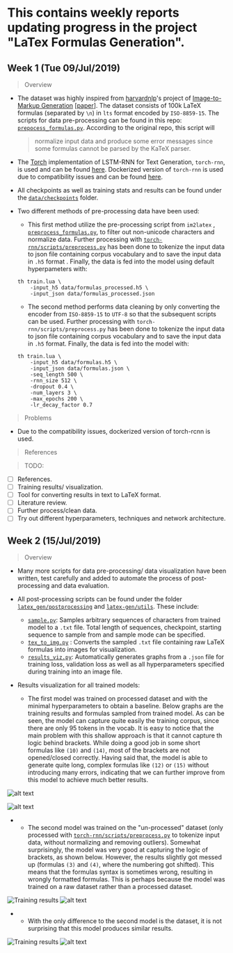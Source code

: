 # This contains weekly reports updating progress in the project "LaTex Formulas Generation".

##  Week 1 (Tue 09/Jul/2019)

> Overview

 - The dataset was highly inspired from [harvardnlp](http://nlp.seas.harvard.edu/)'s project of [Image-to-Markup Generation](http://lstm.seas.harvard.edu/latex/) [[paper](http://arxiv.org/pdf/1609.04938v1.pdf)]. The dataset consists of 100k LaTeX formulas (separated by `\n`) in `lts` format encoded by `ISO-8859-15`. The scripts for data pre-processing can be found in this repo: [`prepocess_formulas.py`](https://github.com/hnt4499/latex-gen/blob/master/im2markup/scripts/preprocessing/preprocess_formulas.py).  According to the original repo, this script will 
	> normalize input data and produce some error messages since some formulas cannot be parsed by the KaTeX parser.
	
 - The [Torch](http://torch.ch/) implementation of LSTM-RNN for Text Generation, `torch-rnn`, is used and can be found [here](https://github.com/jcjohnson/torch-rnn). Dockerized version of `torch-rnn` is used due to compatibility issues and can be found [here](https://github.com/crisbal/docker-torch-rnn).
 - All checkpoints as well as training stats and results can be found under the [`data/checkpoints`](https://github.com/hnt4499/latex-gen/tree/master/data/checkpoints) folder.
 - Two different methods of pre-processing data have been used:
    - This first method utilize the pre-processing script from `im2latex` , [`preprocess_formulas.py`](https://github.com/hnt4499/latex-gen/blob/master/im2markup/scripts/preprocessing/preprocess_formulas.py), to filter out non-unicode characters and normalize data. Further processing with [`torch-rnn/scripts/preprocess.py`](https://github.com/jcjohnson/torch-rnn/blob/master/scripts/preprocess.py) has been done to tokenize the input data to json file containing corpus vocabulary and to save the input data in `.h5` format . Finally, the data is fed into the model using default hyperpameters with:
	```
	th train.lua \
		-input_h5 data/formulas_processed.h5 \
		-input_json data/formulas_processed.json
	``` 
	
    - The second method performs data cleaning by only converting the encoder from `ISO-8859-15` to `UTF-8` so that the subsequent scripts can be used. Further processing with  `torch-rnn/scripts/preprocess.py` has been done to tokenize the input data to json file containing corpus vocabulary and to save the input data in `.h5` format. Finally, the data is fed into the model with:
	```
	th train.lua \
		-input_h5 data/formulas.h5 \
		-input_json data/formulas.json \
		-seq_length 500 \
		-rnn_size 512 \
		-dropout 0.4 \
		-num_layers 3 \
		-max_epochs 200 \
		-lr_decay_factor 0.7
	```
> Problems

 - Due to the compatibility issues, dockerized version of torch-rcnn is used.

> References

> TODO:

 - [ ] References.
 - [ ] Training results/ visualization.
 - [ ] Tool for converting results in text to LaTeX format.
 - [ ] Literature review.
 - [ ] Further process/clean data.
 - [ ] Try out different hyperparameters, techniques and network architecture.

## Week 2 (15/Jul/2019)
> Overview

- Many more scripts for data pre-processing/ data visualization have been written, test carefully and added to automate the process of post-processing and data evaluation.
- All post-processing scripts can be found under the folder [`latex_gen/postprocessing`](https://github.com/hnt4499/latex-gen/tree/master/latex_gen/postprocessing) and [`latex-gen/utils`](https://github.com/hnt4499/latex-gen/tree/master/latex_gen/utils). These include:

	- [`sample.py`](https://github.com/hnt4499/latex-gen/blob/master/latex_gen/postprocessing/sample.py):  Samples arbitrary sequences of characters from trained model to a `.txt` file. Total length of sequences, checkpoint, starting sequence to sample from and sample mode can be specified.
	- [`tex_to_img.py`](https://github.com/hnt4499/latex-gen/blob/master/latex_gen/postprocessing/tex_to_img.py) :  Converts the sampled `.txt` file containing raw LaTeX formulas into images for visualization. 
	- [`results_viz.py`](https://github.com/hnt4499/latex-gen/blob/master/latex_gen/postprocessing/results_viz.py): Automatically generates graphs from a `.json` file for training loss, validation loss as well as all hyperparameters specified during training into an image file.

- Results visualization for all trained models:

	- The first model was trained on processed dataset and with the minimal hyperparameters to obtain a baseline. Below graphs are the training results and formulas sampled from trained model. As can be seen, the model can capture quite easily the training corpus, since there are only 95 tokens in the vocab. It is easy to notice that the main problem with this shallow approach is that it cannot capture th logic behind brackets. While doing a good job in some short formulas like `(10)` and `(14)`, most of the brackets are not opened/closed correctly. Having said that, the model is able to generate quite long, complex formulas like `(12)` or `(15)` without introducing many errors, indicating that we can further improve from this model to achieve much better results.
	
![alt text](https://raw.githubusercontent.com/hnt4499/latex_gen/master/data/checkpoints/20190709_0221/training.jpg "Training results") 

![alt text](https://raw.githubusercontent.com/hnt4499/latex_gen/master/data/checkpoints/20190709_0221/sample_batch/20190709_0221_71.png "Sampled formulas") 

- -  The second model was trained on the "un-processed" dataset (only processed with [`torch-rnn/scripts/preprocess.py`](https://github.com/jcjohnson/torch-rnn/blob/master/scripts/preprocess.py) to tokenize input data, without normalizing and removing outliers). Somewhat surprisingly, the model was very good at capturing the logic of brackets, as shown below. However, the results slightly got messed up (formulas `(3)` and `(4)`, where the numbering got shifted). This means that the formulas syntax is sometimes wrong, resulting in wrongly formatted formulas. This is perhaps because the model was trained on a raw dataset rather than a processed dataset.
	
![](https://raw.githubusercontent.com/hnt4499/latex_gen/master/data/checkpoints/20190709_0822/training.jpg "Training results")
![alt text](https://raw.githubusercontent.com/hnt4499/latex_gen/master/data/checkpoints/20190709_0822/sample_batch/20190709_0822_34.png "Sampled formulas")

- - With the only difference to the second model is the dataset, it is not surprising that this model produces similar results.
	
![](https://raw.githubusercontent.com/hnt4499/latex_gen/master/data/checkpoints/20190709_0822/training.jpg "Training results")
![alt text](https://raw.githubusercontent.com/hnt4499/latex_gen/master/data/checkpoints/20190709_0822/sample_batch/20190709_0822_34.png "Sampled formulas")

<!--stackedit_data:
eyJoaXN0b3J5IjpbLTE1MDQ2NDE1MzMsMTM5MDExNDg3NiwtMz
U3NjMwMzIzLC0zOTk3MDIwNzUsLTk3MzYzMjIyOSw5NTY3MDQ3
OTcsLTE1MjIzNTExMjgsMjExMjEwMjk3Nl19
-->